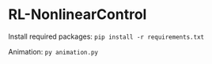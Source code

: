 # RL-NonlinearControl

Install required packages: ``pip install -r requirements.txt``

Animation: ``py animation.py``
